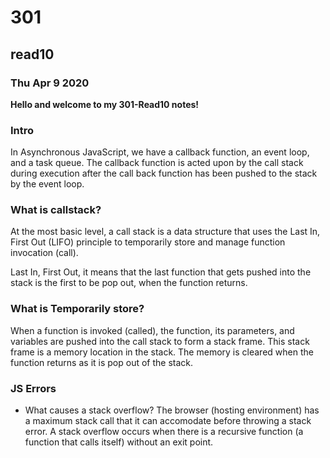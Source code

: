 # 301
## read10
### Thu Apr 9 2020

**Hello and welcome to my 301-Read10 notes!**

### Intro
In Asynchronous JavaScript, we have a callback function, an event loop, and a task queue. The callback function is acted upon by the call stack during execution after the call back function has been pushed to the stack by the event loop.

### What is callstack?
At the most basic level, a call stack is a data structure that uses the Last In, First Out (LIFO) principle to temporarily store and manage function invocation (call).

Last In, First Out, it means that the last function that gets pushed into the stack is the first to be pop out, when the function returns.

### What is Temporarily store? 
When a function is invoked (called), the function, its parameters, and variables are pushed into the call stack to form a stack frame. This stack frame is a memory location in the stack. The memory is cleared when the function returns as it is pop out of the stack.

### JS Errors
- What causes a stack overflow?
The browser (hosting environment) has a maximum stack call that it can accomodate before throwing a stack error.
A stack overflow occurs when there is a recursive function (a function that calls itself) without an exit point. 